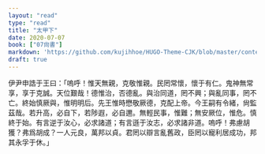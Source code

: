 ```yaml
---
layout: "read"
type: "read"
title: "太甲下"
date: 2020-07-07
book: ["07尙書"]
markdown: 'https://github.com/kujihhoe/HUGO-Theme-CJK/blob/master/content/read/07-尙書/016-太甲下.md'
draft: true
---
```


伊尹申誥于王曰：「嗚呼！惟天無親，克敬惟親。民罔常懷，懷于有仁。鬼神無常享，享于克誠。天位艱哉！德惟治，否德亂。與治同道，罔不興；與亂同事，罔不亡。終始慎厥與，惟明明后。先王惟時懋敬厥德，克配上帝。今王嗣有令緒，尙監茲哉。若升高，必自下，若陟遐，必自邇。無輕民事，惟難；無安厥位，惟危。慎終于始。有言逆于汝心，必求諸道；有言遜于汝志，必求諸非道。嗚呼！弗慮胡獲？弗爲胡成？一人元良，萬邦以貞。君罔以辯言亂舊政，臣罔以寵利居成功，邦其永孚于休。」
